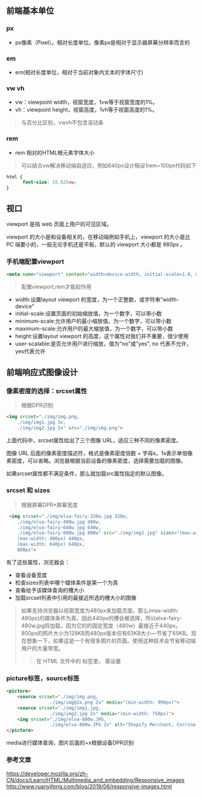 ## 前端基本单位
### px
- px像素（Pixel）。相对长度单位。像素px是相对于显示器屏幕分辨率而言的
### em 
- em(相对长度单位，相对于当前对象内文本的字体尺寸)
### vw vh
-  vw：viewpoint width，视窗宽度，1vw等于视窗宽度的1%。
- vh：viewpoint height，视窗高度，1vh等于视窗高度的1%。
> 与百分比区别，vwvh不包含滚动条
### rem
- rem  相对的HTML根元素字体大小
> 可以结合vw解决移动端自适应，例如640px设计稿设1rem=100px代码如下

```css
html {
      font-size: 15.625vw;
}
```

## 视口

viewport 是指 web 页面上用户的可见区域。

viewport 的大小是和设备相关的，在移动端例如手机上，viewport 的大小是比 PC 端要小的，一般无论手机还是平板，默认的 viewport 大小都是 980px 。
### 手机端配置viewport

```html
<meta name="viewport" content="width=device-width, initial-scale=1.0, maximum-scale=1.0, user-scalable=0">
```
> 配置viewport,rem才能起作用
- width:设置layout viewport  的宽度，为一个正整数，或字符串"width-device"
- initial-scale:设置页面的初始缩放值，为一个数字，可以带小数
- minimum-scale:允许用户的最小缩放值，为一个数字，可以带小数
- maximum-scale:允许用户的最大缩放值，为一个数字，可以带小数
- height:设置layout viewport  的高度，这个属性对我们并不重要，很少使用
- user-scalable:是否允许用户进行缩放，值为"no"或"yes", no 代表不允许，yes代表允许

## 前端响应式图像设计
### 像素密度的选择：srcset属性
>根据DPR识别

```html
<img srcset="./img/img.png,
    ./img/img1.jpg 3x,
    ./img/img2.jpg 2x" src="./img/img.png"> 
```
上面代码中，srcset属性给出了三个图像 URL，适应三种不同的像素密度。

图像 URL 后面的像素密度描述符，格式是像素密度倍数 + 字母x。1x表示单倍像素密度，可以省略。浏览器根据当前设备的像素密度，选择需要加载的图像。

如果srcset属性都不满足条件，那么就加载src属性指定的默认图像。

### srcset 和 sizes
>根据屏幕DPR*屏幕宽度

```html
 <img srcset="./img/elva-fairy-320w.jpg 320w,
    ./img/elva-fairy-480w.jpg 480w,
    ./img/elva-fairy-640w.jpg 640w,
    ./img/elva-fairy-800w.jpg 800w" src="./img/img1.jpg" sizes="(max-width: 320px) 280px,
    (max-width: 480px) 440px,
    (max-width: 640px) 640px,
    800px">
```
有了这些属性，浏览器会：

- 查看设备宽度
- 检查sizes列表中哪个媒体条件是第一个为真
- 查看给予该媒体查询的槽大小
- 加载srcset列表中引用的最接近所选的槽大小的图像
> 如果支持浏览器以视窗宽度为480px来加载页面，那么(max-width: 480px)的媒体条件为真，因此440px的槽会被选择，所以elva-fairy-480w.jpg将加载，因为它的的固定宽度（480w）最接近于440px。800px的照片大小为128KB而480px版本仅有63KB大小—节省了65KB。现在想象一下，如果这是一个有很多图片的页面。使用这种技术会节省移动端用户的大量带宽。
>> 在 HTML 文件中的 <head> 标签里， 需设置 <meta name="viewport" content="width=device-width">

### picture标签，source标签
```html 
<picture>
    <source srcset="./img/img.png,
                ./img/img@2x.png 2x" media="(min-width: 990px)">
    <source srcset="./img/img1.jpg,
                ./img/img2.jpg 2x" media="(min-width: 750px)">
    <img srcset="./img/elva-800w.JPG,
                ./img/elva-800w.JPG 2x" alt="Shopify Merchant, Corrine Anestopoulos">
</picture>
```
media进行媒体查询，图片后面的+x根据设备DPR识别

### 参考文章
https://developer.mozilla.org/zh-CN/docs/Learn/HTML/Multimedia_and_embedding/Responsive_images
http://www.ruanyifeng.com/blog/2019/06/responsive-images.html

